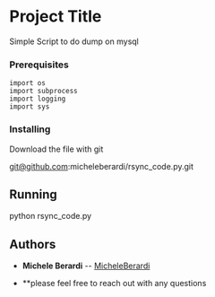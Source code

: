 # Project Title

Simple Script to do dump on mysql 

### Prerequisites
```
import os
import subprocess
import logging
import sys

```

### Installing

Download the file with git 

git@github.com:micheleberardi/rsync_code.py.git

## Running

python rsync_code.py


## Authors

* **Michele Berardi** -- [MicheleBerardi](https://github.com/micheleberardi)

* **please feel free to reach out with any questions
